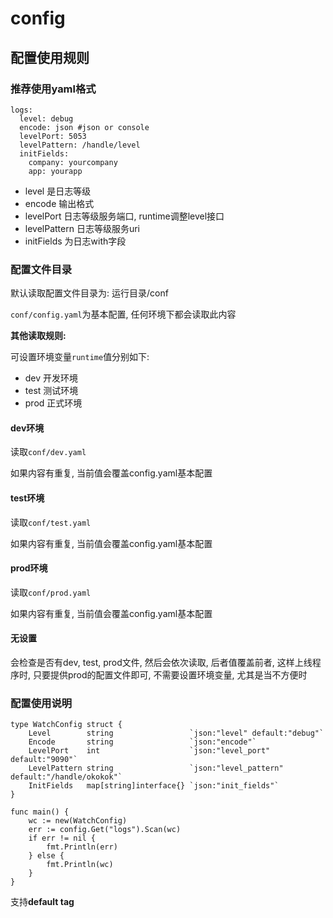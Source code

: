 # config



## 配置使用规则



### 推荐使用yaml格式

```
logs:
  level: debug
  encode: json #json or console
  levelPort: 5053
  levelPattern: /handle/level
  initFields:
    company: yourcompany
    app: yourapp
```



- level 是日志等级
- encode 输出格式
- levelPort 日志等级服务端口, runtime调整level接口
- levelPattern 日志等级服务uri
- initFields 为日志with字段



### 配置文件目录

默认读取配置文件目录为: 运行目录/conf



`conf/config.yaml`为基本配置, 任何环境下都会读取此内容



**其他读取规则:**

可设置环境变量`runtime`值分别如下:

- dev 开发环境
- test 测试环境
- prod 正式环境



#### dev环境

读取`conf/dev.yaml`

如果内容有重复, 当前值会覆盖config.yaml基本配置



#### test环境

读取`conf/test.yaml`

如果内容有重复, 当前值会覆盖config.yaml基本配置



#### prod环境

读取`conf/prod.yaml`

如果内容有重复, 当前值会覆盖config.yaml基本配置



#### 无设置

会检查是否有dev, test, prod文件, 然后会依次读取, 后者值覆盖前者, 这样上线程序时, 只要提供prod的配置文件即可, 不需要设置环境变量, 尤其是当不方便时



### 配置使用说明

```
type WatchConfig struct {
	Level        string                 `json:"level" default:"debug"`
	Encode       string                 `json:"encode"`
	LevelPort    int                    `json:"level_port" default:"9090"`
	LevelPattern string                 `json:"level_pattern" default:"/handle/okokok"`
	InitFields   map[string]interface{} `json:"init_fields"`
}

func main() {
	wc := new(WatchConfig)
	err := config.Get("logs").Scan(wc)
	if err != nil {
		fmt.Println(err)
	} else {
		fmt.Println(wc)
	}
}
```



支持**default tag**

